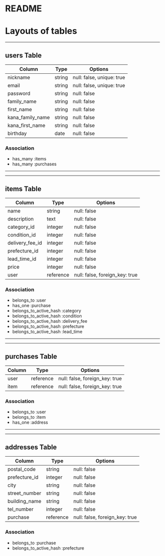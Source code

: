 # README

# Layouts of tables
---------------------------------------
## users Table
|Column            |Type  |Options                  |
|------------------|------|-------------------------|
|nickname          |string|null: false, unique: true|
|email             |string|null: false, unique: true|
|password          |string|null: false              |
|family_name       |string|null: false              |
|first_name        |string|null: false              |
|kana_family_name  |string|null: false              |
|kana_first_name   |string|null: false              |
|birthday          |date  |null: false              |

### Association
* has_many :items
* has_many :purchases
---------------------------------------
---------------------------------------
## items Table
|Column         |Type     |Options                       |
|---------------|---------|------------------------------|
|name           |string   |null: false                   |
|description    |text     |null: false                   |
|category_id    |integer  |null: false                   |
|condition_id   |integer  |null: false                   |
|delivery_fee_id|integer  |null: false                   |
|prefecture_id  |integer  |null: false                   |
|lead_time_id   |integer  |null: false                   |
|price          |integer  |null: false                   |
|user           |reference|null: false, foreign_key: true|

### Association
* belongs_to :user
* has_one :purchase
* belongs_to_active_hash :category
* belongs_to_active_hash :condition
* belongs_to_active_hash :delivery_fee
* belongs_to_active_hash :prefecture
* belongs_to_active_hash :lead_time
---------------------------------------
---------------------------------------
## purchases Table
|Column    |Type     |Options                       |
|----------|---------|------------------------------|
|user      |reference|null: false, foreign_key: true|
|item      |reference|null: false, foreign_key: true|

### Association
* belongs_to :user
* belongs_to :item
* has_one :address
---------------------------------------
---------------------------------------
## addresses Table
|Column       |Type     |Options                       |
|-------------|---------|------------------------------|
|postal_code  |string   |null: false                   |
|prefecture_id|integer  |null: false                   |
|city         |string   |null: false                   |
|street_number|string   |null: false                   |
|building_name|string   |null: false                   |
|tel_number   |integer  |null: false                   |
|purchase     |reference|null: false, foreign_key: true|

### Association
* belongs_to :purchase
* belongs_to_active_hash :prefecture